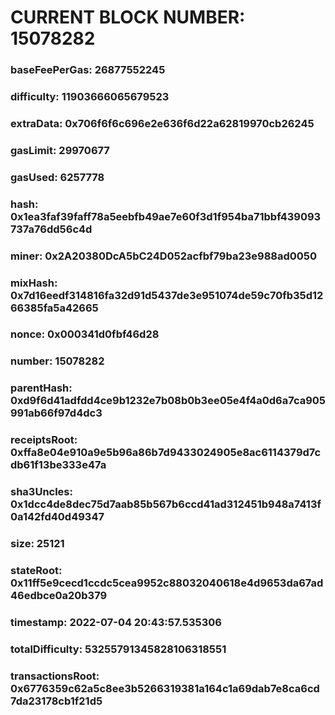 # CURRENT BLOCK NUMBER: 15078282

### baseFeePerGas: 26877552245
### difficulty: 11903666065679523
### extraData: 0x706f6f6c696e2e636f6d22a62819970cb26245
### gasLimit: 29970677
### gasUsed: 6257778
### hash: 0x1ea3faf39faff78a5eebfb49ae7e60f3d1f954ba71bbf439093737a76dd56c4d
### miner: 0x2A20380DcA5bC24D052acfbf79ba23e988ad0050
### mixHash: 0x7d16eedf314816fa32d91d5437de3e951074de59c70fb35d1266385fa5a42665
### nonce: 0x000341d0fbf46d28
### number: 15078282
### parentHash: 0xd9f6d41adfdd4ce9b1232e7b08b0b3ee05e4f4a0d6a7ca905991ab66f97d4dc3
### receiptsRoot: 0xffa8e04e910a9e5b96a86b7d9433024905e8ac6114379d7cdb61f13be333e47a
### sha3Uncles: 0x1dcc4de8dec75d7aab85b567b6ccd41ad312451b948a7413f0a142fd40d49347
### size: 25121
### stateRoot: 0x11ff5e9cecd1ccdc5cea9952c88032040618e4d9653da67ad46edbce0a20b379
### timestamp: 2022-07-04 20:43:57.535306
### totalDifficulty: 53255791345828106318551
### transactionsRoot: 0x6776359c62a5c8ee3b5266319381a164c1a69dab7e8ca6cd7da23178cb1f21d5
